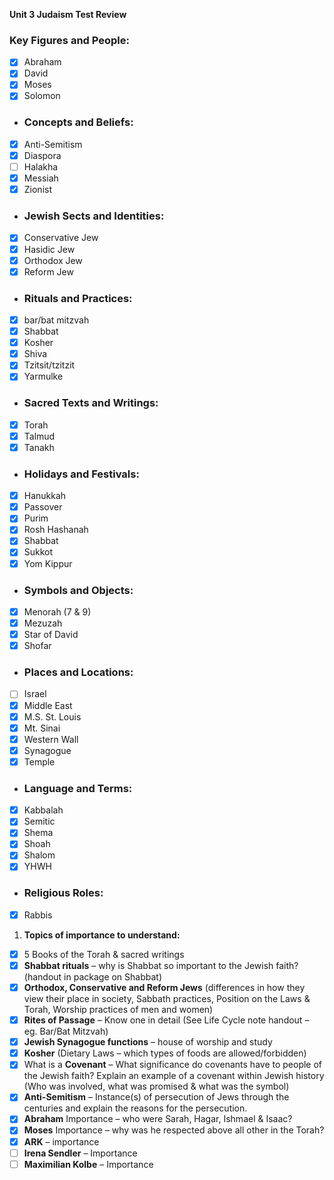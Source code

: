 **Unit 3 Judaism Test Review**
### Key Figures and People:

- [x] Abraham
- [x] David
- [x] Moses
- [x] Solomon
- ### Concepts and Beliefs:

- [x] Anti-Semitism
- [x] Diaspora
- [ ] Halakha
- [x] Messiah
- [x] Zionist

- ### Jewish Sects and Identities:

- [x] Conservative Jew
- [x] Hasidic Jew
- [x] Orthodox Jew
- [x] Reform Jew

- ### Rituals and Practices:

- [x] bar/bat mitzvah
- [x] Shabbat
- [x] Kosher
- [x] Shiva
- [x] Tzitsit/tzitzit
- [x] Yarmulke

- ### Sacred Texts and Writings:

- [x] Torah
- [x] Talmud
- [x] Tanakh

- ### Holidays and Festivals:

- [x] Hanukkah
- [x] Passover
- [x] Purim
- [x] Rosh Hashanah
- [x] Shabbat
- [x] Sukkot
- [x] Yom Kippur

- ### Symbols and Objects:

- [x] Menorah (7 & 9)
- [x] Mezuzah
- [x] Star of David
- [x] Shofar

- ### Places and Locations:

- [ ] Israel
- [x] Middle East
- [x] M.S. St. Louis
- [x] Mt. Sinai
- [x] Western Wall
- [x] Synagogue
- [x] Temple

- ### Language and Terms:

- [x] Kabbalah
- [x] Semitic
- [x] Shema
- [x] Shoah
- [x] Shalom
- [x] YHWH

- ### Religious Roles:
- [x] Rabbis

1. **Topics of importance to understand:**

- [x] 5 Books of the Torah & sacred writings
- [x] **Shabbat rituals** – why is Shabbat so important to the Jewish faith? (handout in package on Shabbat)
- [x] **Orthodox, Conservative and Reform Jews** (differences in how they view their place in society, Sabbath practices, Position on the Laws & Torah, Worship practices of men and women)
- [x] **Rites of Passage** – Know one in detail (See Life Cycle note handout – eg. Bar/Bat Mitzvah)
- [x] **Jewish Synagogue functions** – house of worship and study
- [x] **Kosher** (Dietary Laws – which types of foods are allowed/forbidden)
- [x] What is a **Covenant** – What significance do covenants have to people of the Jewish faith? Explain an example of a covenant within Jewish history (Who was involved, what was promised & what was the symbol)
- [x] **Anti-Semitism** – Instance(s) of persecution of Jews through the centuries and explain the reasons for the persecution.
- [x] **Abraham** Importance – who were Sarah, Hagar, Ishmael & Isaac?
- [x] **Moses** Importance – why was he respected above all other in the Torah?
- [x] **ARK** – importance
- [ ] **Irena Sendler** – Importance
- [ ] **Maximilian Kolbe** – Importance
